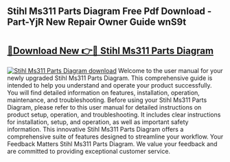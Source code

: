 ## Stihl Ms311 Parts Diagram Free Pdf Download - Part-YjR New Repair Owner Guide wnS9t

# <h2><a href="http://dfl0ac.blite.top/?on=Stihl+Ms311+Parts+Diagram">🔗Download New 👉🔴 Stihl Ms311 Parts Diagram</a></h2>

[![Stihl Ms311 Parts Diagram download](https://i.imgur.com/lujVjoI.png)](http://dfl0ac.blite.top/?on=Stihl+Ms311+Parts+Diagram)
Welcome to the user manual for your newly upgraded Stihl Ms311 Parts Diagram. This comprehensive guide is intended to help you understand and operate your product successfully. You will find detailed information on features, installation, operation, maintenance, and troubleshooting. Before using your Stihl Ms311 Parts Diagram, please refer to this user manual for detailed instructions on product setup, operation, and troubleshooting. It includes clear instructions for installation, setup, and operation, as well as important safety information. This innovative Stihl Ms311 Parts Diagram offers a comprehensive suite of features designed to streamline your workflow. Your Feedback Matters Stihl Ms311 Parts Diagram. We value your feedback and are committed to providing exceptional customer service.
